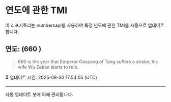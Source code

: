 
# 연도에 관한 TMI

이 리포지토리는 numbersapi를 사용하여 특정 년도에 관한 TMI를 자동으로 업데이트합니다.

## 연도: (660 )
> 660 is the year that Emperor Gaozong of Tang suffers a stroke; his wife Wu Zetian starts to rule.

⏳ 업데이트 시간: 2025-08-30 17:54:05 (UTC)

---
자동 업데이트 봇에 의해 관리됩니다.
